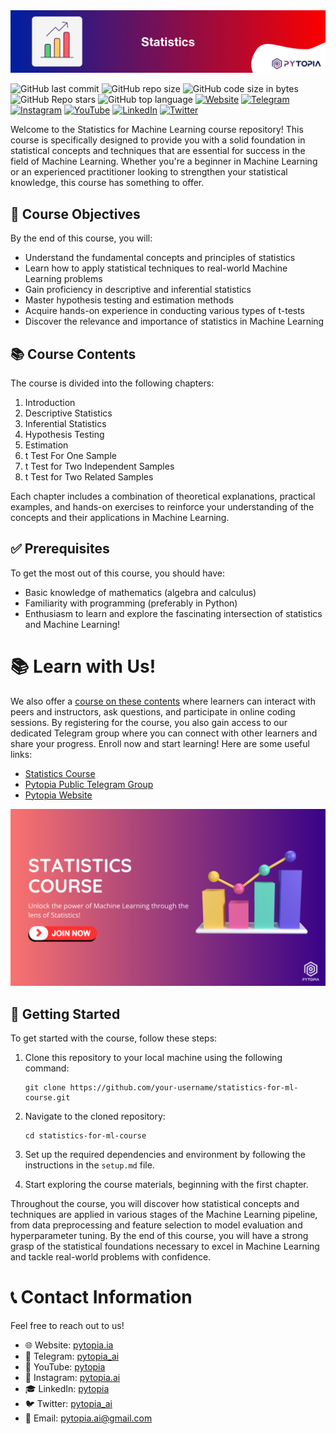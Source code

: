 <img src="./images/banner.png" width="800">

![GitHub last commit](https://img.shields.io/github/last-commit/pytopia/machine-learning-101)
![GitHub repo size](https://img.shields.io/github/repo-size/pytopia/machine-learning-101)
![GitHub code size in bytes](https://img.shields.io/github/languages/code-size/pytopia/machine-learning-101)
![GitHub Repo stars](https://img.shields.io/github/stars/pytopia/machine-learning-101)
![GitHub top language](https://img.shields.io/github/languages/top/pytopia/machine-learning-101)
[![Website](https://img.shields.io/badge/Visit-Website-blue)](https://www.pytopia.ai)
[![Telegram](https://img.shields.io/badge/Join-Telegram-blue)](https://t.me/pytopia_ai)
[![Instagram](https://img.shields.io/badge/Follow-Instagram-red)](https://instagram.com/pytopia.ai)
[![YouTube](https://img.shields.io/badge/Subscribe-YouTube-red)](https://www.youtube.com/@pytopia)
[![LinkedIn](https://img.shields.io/badge/Follow-LinkedIn-blue)](https://linkedin.com/company/pytopia)
[![Twitter](https://img.shields.io/badge/Follow-Twitter-blue)](https://twitter.com/pytopia_ai)

Welcome to the Statistics for Machine Learning course repository! This course is specifically designed to provide you with a solid foundation in statistical concepts and techniques that are essential for success in the field of Machine Learning. Whether you're a beginner in Machine Learning or an experienced practitioner looking to strengthen your statistical knowledge, this course has something to offer.

## 🎯 Course Objectives

By the end of this course, you will:

- Understand the fundamental concepts and principles of statistics
- Learn how to apply statistical techniques to real-world Machine Learning problems
- Gain proficiency in descriptive and inferential statistics
- Master hypothesis testing and estimation methods
- Acquire hands-on experience in conducting various types of t-tests
- Discover the relevance and importance of statistics in Machine Learning

## 📚 Course Contents

The course is divided into the following chapters:

1. Introduction
2. Descriptive Statistics
3. Inferential Statistics
4. Hypothesis Testing
5. Estimation
6. t Test For One Sample
7. t Test for Two Independent Samples
8. t Test for Two Related Samples

Each chapter includes a combination of theoretical explanations, practical examples, and hands-on exercises to reinforce your understanding of the concepts and their applications in Machine Learning.

## ✅ Prerequisites

To get the most out of this course, you should have:

- Basic knowledge of mathematics (algebra and calculus)
- Familiarity with programming (preferably in Python)
- Enthusiasm to learn and explore the fascinating intersection of statistics and Machine Learning!

# 📚 Learn with Us!
We also offer a [course on these contents](https://www.pytopia.ai/courses/statistics) where learners can interact with peers and instructors, ask questions, and participate in online coding sessions. By registering for the course, you also gain access to our dedicated Telegram group where you can connect with other learners and share your progress. Enroll now and start learning! Here are some useful links:

- [Statistics Course](https://www.pytopia.ai/courses/statistics)
- [Pytopia Public Telegram Group](https://t.me/pytopia_ai)
- [Pytopia Website](https://www.pytopia.ai/)

[<img src="./images/pytopia-course.png" width="800">](https://www.pytopia.ai/courses/statistics)

## 🚀 Getting Started

To get started with the course, follow these steps:

1. Clone this repository to your local machine using the following command:
   ```
   git clone https://github.com/your-username/statistics-for-ml-course.git
   ```

2. Navigate to the cloned repository:
   ```
   cd statistics-for-ml-course
   ```

3. Set up the required dependencies and environment by following the instructions in the `setup.md` file.

4. Start exploring the course materials, beginning with the first chapter.

Throughout the course, you will discover how statistical concepts and techniques are applied in various stages of the Machine Learning pipeline, from data preprocessing and feature selection to model evaluation and hyperparameter tuning. By the end of this course, you will have a strong grasp of the statistical foundations necessary to excel in Machine Learning and tackle real-world problems with confidence.

# 📞 Contact Information

Feel free to reach out to us!

- 🌐 Website: [pytopia.ia](https://www.pytopia.ai)
- 💬 Telegram: [pytopia_ai](https://t.me/pytopia_ai)
- 🎥 YouTube: [pytopia](https://www.youtube.com/c/pytopia)
- 📸 Instagram: [pytopia.ai](https://www.instagram.com/pytopia.ai)
- 🎓 LinkedIn: [pytopia](https://www.linkedin.com/in/pytopia)
- 🐦 Twitter: [pytopia_ai](https://twitter.com/pytopia_ai)
- 📧 Email: [pytopia.ai@gmail.com](mailto:pytopia.ai@gmail.com)
